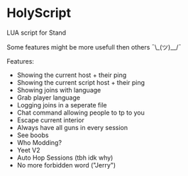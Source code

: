 # HolyScript
LUA script for Stand

Some features might be more usefull then others ¯\\_(ツ)__/¯

Features: 
- Showing the current host + their ping
- Showing the current script host + their ping
- Showing joins with language 
- Grab player language
- Logging joins in a seperate file
- Chat command allowing people to tp to you
- Escape current interior
- Always have all guns in every session
- See boobs
- Who Modding?
- Yeet V2
- Auto Hop Sessions (tbh idk why)
- No more forbidden word ("Jerry")
